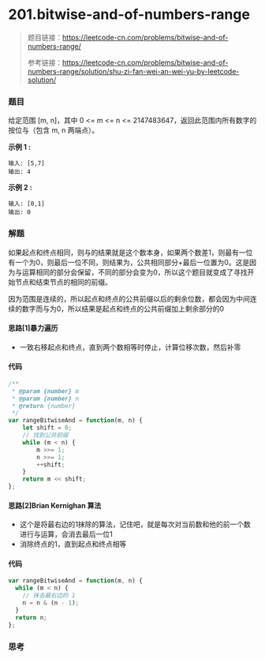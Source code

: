 # 201.bitwise-and-of-numbers-range

> 题目链接：https://leetcode-cn.com/problems/bitwise-and-of-numbers-range/
>
> 参考链接：https://leetcode-cn.com/problems/bitwise-and-of-numbers-range/solution/shu-zi-fan-wei-an-wei-yu-by-leetcode-solution/

### 题目

给定范围 [m, n]，其中 0 <= m <= n <= 2147483647，返回此范围内所有数字的按位与（包含 m, n 两端点）。

**示例 1 :**

```
输入: [5,7]
输出: 4
```

**示例 2 :**

```
输入: [0,1]
输出: 0
```



### 解题

如果起点和终点相同，则与的结果就是这个数本身，如果两个数差1，则最有一位有一个为0，则最后一位不同，则结果为，公共相同部分+最后一位置为0。这是因为与运算相同的部分会保留，不同的部分会变为0，所以这个题目就变成了寻找开始节点和结束节点的相同的前缀。

因为范围是连续的，所以起点和终点的公共前缀以后的剩余位数，都会因为中间连续的数字而与为0，所以结果是起点和终点的公共前缀加上剩余部分的0

#### 思路[1]暴力遍历

* 一致右移起点和终点，直到两个数相等时停止，计算位移次数，然后补零

#### 代码

```javascript
/**
 * @param {number} m
 * @param {number} n
 * @return {number}
 */
var rangeBitwiseAnd = function(m, n) {
    let shift = 0;
    // 找到公共前缀
    while (m < n) {
        m >>= 1;
        n >>= 1;
        ++shift;
    }
    return m << shift;
};
```

#### 思路[2]Brian Kernighan 算法

* 这个是将最右边的1抹除的算法，记住吧，就是每次对当前数和他的前一个数进行与运算，会消去最后一位1
* 消除终点的1，直到起点和终点相等

#### 代码

```javascript
var rangeBitwiseAnd = function(m, n) {
  while (m < n) {
    // 抹去最右边的 1
    n = n & (n - 1);
  }
  return n;
};
```



### 思考

